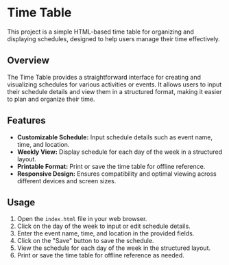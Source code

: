 # Time Table

This project is a simple HTML-based time table for organizing and displaying schedules, designed to help users manage their time effectively.

## Overview

The Time Table provides a straightforward interface for creating and visualizing schedules for various activities or events. It allows users to input their schedule details and view them in a structured format, making it easier to plan and organize their time.

## Features

- **Customizable Schedule:** Input schedule details such as event name, time, and location.
- **Weekly View:** Display schedule for each day of the week in a structured layout.
- **Printable Format:** Print or save the time table for offline reference.
- **Responsive Design:** Ensures compatibility and optimal viewing across different devices and screen sizes.

## Usage

1. Open the `index.html` file in your web browser.
2. Click on the day of the week to input or edit schedule details.
3. Enter the event name, time, and location in the provided fields.
4. Click on the "Save" button to save the schedule.
5. View the schedule for each day of the week in the structured layout.
6. Print or save the time table for offline reference as needed.
